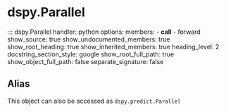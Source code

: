 # dspy.Parallel

::: dspy.Parallel
    handler: python
    options:
        members:
            - __call__
            - forward
        show_source: true
        show_undocumented_members: true
        show_root_heading: true
        show_inherited_members: true
        heading_level: 2
        docstring_section_style: google
        show_root_full_path: true
        show_object_full_path: false
        separate_signature: false

## Alias

This object can also be accessed as `dspy.predict.Parallel`


